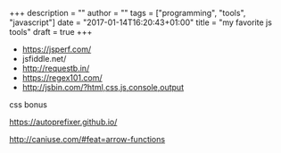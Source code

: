 +++
description = ""
author = ""
tags = ["programming", "tools", "javascript"]
date = "2017-01-14T16:20:43+01:00"
title = "my favorite js tools"
draft = true
+++

-   <https://jsperf.com/>
-   jsfiddle.net/
-   http://requestb.in/
-   https://regex101.com/
-   http://jsbin.com/?html,css,js,console,output

css bonus

https://autoprefixer.github.io/

http://caniuse.com/#feat=arrow-functions
